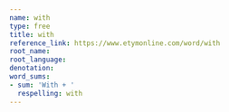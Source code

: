 ```yaml
---
name: with
type: free
title: with
reference_link: https://www.etymonline.com/word/with
root_name: 
root_language: 
denotation: 
word_sums:
- sum: 'With + '
  respelling: with
---
```


